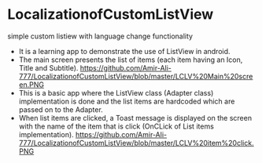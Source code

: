 # LocalizationofCustomListView
simple custom listiew with language change functionality
* It is a learning app to demonstrate the use of ListView in android.
* The main screen presents the list of items (each item having an Icon, Title and Subtitle).
https://github.com/Amir-Ali-777/LocalizationofCustomListView/blob/master/LCLV%20Main%20screen.PNG
* This is a basic app where the ListView class (Adapter class) implementation is done and the list items are hardcoded which are passed on to the Adapter.
* When list items are clicked, a Toast message is displayed on the screen with the name of the item that is click (OnCLick of List items implementation).
https://github.com/Amir-Ali-777/LocalizationofCustomListView/blob/master/LCLV%20item%20click.PNG
